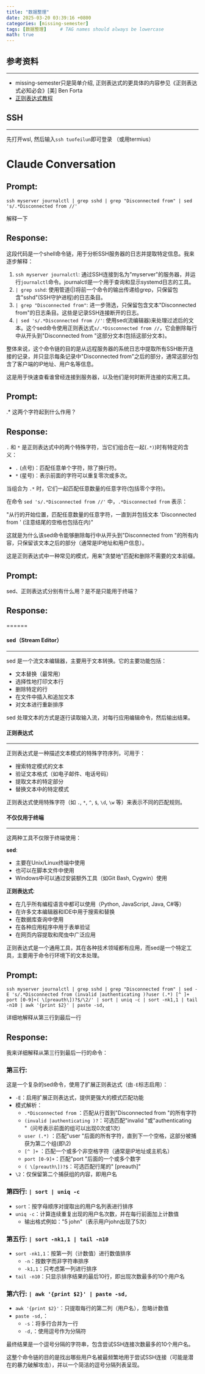 ```yaml
---
title: "数据整理"
date: 2025-03-20 03:39:16 +0800
categories: [missing-semester]
tags: [数据整理]     # TAG names should always be lowercase
math: true
---
```

## 参考资料
---
- missing-semester只是简单介绍, 正则表达式的更具体的内容参见《正则表达式必知必会》\[美] Ben Forta
- [正则表达式教程](https://regexone.com/)

## SSH
---
先打开wsl, 然后输入`ssh tuofeilun`即可登录
（或用termius）
# Claude Conversation

## Prompt:

`ssh myserver journalctl | grep sshd | grep "Disconnected from" | sed 's/.*Disconnected from //'`

解释一下

## Response:
这段代码是一个shell命令链，用于分析SSH服务器的日志并提取特定信息。我来逐步解释：

1.  `ssh myserver journalctl`: 通过SSH连接到名为"myserver"的服务器，并运行`journalctl`命令。journalctl是一个用于查询和显示systemd日志的工具。
2.  `| grep sshd`: 使用管道(|)将前一个命令的输出传递给grep，只保留包含"sshd"(SSH守护进程)的日志条目。
3.  `| grep "Disconnected from"`: 进一步筛选，只保留包含文本"Disconnected from"的日志条目。这些是记录SSH连接断开的日志。
4.  `| sed 's/.*Disconnected from //'`: 使用sed(流编辑器)来处理过滤后的文本。这个sed命令使用正则表达式`s/.*Disconnected from //`，它会删除每行中从开头到"Disconnected from "这部分文本(包括这部分文本)。

整体来说，这个命令链的目的是从远程服务器的系统日志中提取所有SSH断开连接的记录，并只显示每条记录中"Disconnected from"之后的部分，通常这部分包含了客户端的IP地址、用户名等信息。

这是用于快速查看谁曾经连接到服务器，以及他们是何时断开连接的实用工具。

## Prompt:
.\* 这两个字符起到什么作用？

## Response:
`.` 和 `*` 是正则表达式中的两个特殊字符，当它们组合在一起(`.*)`)时有特定的含义：

*   `.` (点号)：匹配任意单个字符，除了换行符。
*   `*` (星号)：表示前面的字符可以重复零次或多次。

当组合为 `.*` 时，它们一起匹配任意数量的任意字符(包括零个字符)。

在命令 `sed 's/.*Disconnected from //'` 中，`.*Disconnected from` 表示：

"从行的开始位置，匹配任意数量的任意字符，一直到并包括文本 'Disconnected from ' (注意结尾的空格也包括在内)"

这就是为什么该sed命令能够删除每行中从开头到"Disconnected from "的所有内容，只保留该文本之后的部分（通常是IP地址和用户信息）。

这是正则表达式中一种常见的模式，用来"贪婪地"匹配和删除不需要的文本前缀。

## Prompt:
sed、正则表达式分别有什么用？是不是只能用于终端？

## Response:
======
#### sed（Stream Editor）
------------------

sed 是一个流文本编辑器，主要用于文本转换。它的主要功能包括：

*   文本替换（最常用）
*   选择性地打印文本行
*   删除特定的行
*   在文件中插入和追加文本
*   对文本进行重新排序

sed 处理文本的方式是逐行读取输入流，对每行应用编辑命令，然后输出结果。

#### 正则表达式
-----

正则表达式是一种描述文本模式的特殊字符序列，可用于：

*   搜索特定模式的文本
*   验证文本格式（如电子邮件、电话号码）
*   提取文本的特定部分
*   替换文本中的特定模式

正则表达式使用特殊字符（如 `.`, `*`, `^`, `$`, `\d`, `\w` 等）来表示不同的匹配规则。

#### 不仅仅用于终端
-------

这两种工具不仅限于终端使用：

**sed**:

*   主要在Unix/Linux终端中使用
*   也可以在脚本文件中使用
*   Windows中可以通过安装额外工具（如Git Bash, Cygwin）使用

**正则表达式**:

*   在几乎所有编程语言中都可以使用（Python, JavaScript, Java, C#等）
*   在许多文本编辑器和IDE中用于搜索和替换
*   在数据库查询中使用
*   在各种应用程序中用于表单验证
*   在网页内容提取和爬虫中广泛应用

正则表达式是一个通用工具，其在各种技术领域都有应用，而sed是一个特定工具，主要用于命令行环境下的文本处理。

## Prompt:

`ssh myserver journalctl | grep sshd | grep "Disconnected from" | sed -E 's/.*Disconnected from (invalid |authenticating )?user (.*) [^ ]+ port [0-9]+( \[preauth\])?$/\2/' | sort | uniq -c | sort -nk1,1 | tail -n10 | awk '{print $2}' | paste -sd,`

详细地解释从第三行到最后一行

## Response:
我来详细解释从第三行到最后一行的命令：

### 第三行: 

这是一个复杂的sed命令，使用了扩展正则表达式（由`-E`标志启用）：

*   `-E`：启用扩展正则表达式，提供更强大的模式匹配功能
*   模式解析：
    *   `.*Disconnected from` ：匹配从行首到"Disconnected from "的所有字符
    *   `(invalid |authenticating )?`：可选匹配"invalid "或"authenticating "（问号表示前面的组可以出现0次或1次）
    *   `user (.*)` ：匹配"user "后面的所有字符，直到下一个空格，这部分被捕获为第二个组(即\2)
    *   `[^ ]+` ：匹配一个或多个非空格字符（通常是IP地址或主机名）
    *   `port [0-9]+`：匹配"port "后面的一个或多个数字
    *   `( \[preauth\])?$`：可选匹配行尾的" \[preauth\]"
*   `\2`：仅保留第二个捕获组的内容，即用户名

### 第四行: `| sort | uniq -c`

*   `sort`：按字母顺序对提取出的用户名列表进行排序
*   `uniq -c`：计算连续重复出现的用户名次数，并在每行前面加上计数值
    *   输出格式例如："5 john"（表示用户john出现了5次）

### 第五行: `| sort -nk1,1 | tail -n10`

*   `sort -nk1,1`：按第一列（计数值）进行数值排序
    *   `-n`：按数字而非字符串排序
    *   `-k1,1`：只考虑第一列进行排序
*   `tail -n10`：只显示排序结果的最后10行，即出现次数最多的10个用户名

### 第六行: `| awk '{print $2}' | paste -sd,`

*   `awk '{print $2}'`：只提取每行的第二列（用户名），忽略计数值
*   `paste -sd,`：
    *   `-s`：将多行合并为一行
    *   `-d,`：使用逗号作为分隔符

最终结果是一个逗号分隔的字符串，包含尝试SSH连接次数最多的10个用户名。

这整个命令链的目的是找出哪些用户名被最频繁地用于尝试SSH连接（可能是潜在的暴力破解攻击），并以一个简洁的逗号分隔列表呈现。
